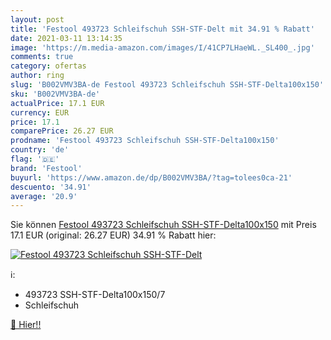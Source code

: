 ```yaml
---
layout: post
title: 'Festool 493723 Schleifschuh SSH-STF-Delt mit 34.91 % Rabatt'
date: 2021-03-11 13:14:35
image: 'https://m.media-amazon.com/images/I/41CP7LHaeWL._SL400_.jpg'
comments: true
category: ofertas
author: ring
slug: 'B002VMV3BA-de Festool 493723 Schleifschuh SSH-STF-Delta100x150'
sku: 'B002VMV3BA-de'
actualPrice: 17.1 EUR
currency: EUR
price: 17.1
comparePrice: 26.27 EUR
prodname: 'Festool 493723 Schleifschuh SSH-STF-Delta100x150'
country: 'de'
flag: '🇩🇪'
brand: 'Festool'
buyurl: 'https://www.amazon.de/dp/B002VMV3BA/?tag=tolees0ca-21'
descuento: '34.91'
average: '20.9'
---
```


Sie können [Festool 493723 Schleifschuh SSH-STF-Delta100x150](https://www.amazon.de/dp/B002VMV3BA/?tag=tolees0ca-21) mit Preis 17.1 EUR (original: 26.27 EUR) 34.91 % Rabatt hier:

[![Festool 493723 Schleifschuh SSH-STF-Delt](https://m.media-amazon.com/images/I/41CP7LHaeWL._SL400_.jpg)](https://www.amazon.de/dp/B002VMV3BA/?tag=tolees0ca-21)

ℹ️:

- 493723 SSH-STF-Delta100x150/7
- Schleifschuh

[🛒 Hier!!](https://www.amazon.de/dp/B002VMV3BA/?tag=tolees0ca-21)
